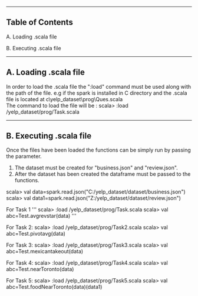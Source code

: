 ---------------------------
Table of Contents
---------------------------
A. Loading .scala file

B. Executing .scala file

----------------------------
A. Loading .scala file
----------------------------
In order to load the .scala file the ":load" command must be used along with the path of the file.
e.g 	if the spark is installed in C directory and the .scala file is located at c\yelp_dataset\prog\Ques.scala	
		The command to load the file will be :
		scala> :load /yelp_dataset/prog/Task.scala
		
----------------------------
B. Executing .scala file
----------------------------
Once the files have been loaded the functions can be simply run by passing the parameter.
1.	The dataset must be created for "business.json" and "review.json".
2.	After the dataset has been created the dataframe must be passed to the functions.

scala> val data=spark.read.json("C:/yelp_dataset/dataset/business.json")
scala> val data1=spark.read.json("Z:/yelp_dataset/dataset/review.json")

For Task 1
'''
scala> :load /yelp_dataset/prog/Task.scala
scala> val abc=Test.avgrevstar(data)
'''

For Task 2:
scala> :load /yelp_dataset/prog/Task2.scala
scala> val abc=Test.pivotavg(data)

For Task 3:
scala> :load /yelp_dataset/prog/Task3.scala
scala> val abc=Test.mexicantakeout(data)  

For Task 4:
scala> :load /yelp_dataset/prog/Task4.scala
scala> val abc=Test.nearToronto(data)

For Task 5:
scala> :load /yelp_dataset/prog/Task5.scala
scala> val abc=Test.foodNearToronto(data)(data1)
